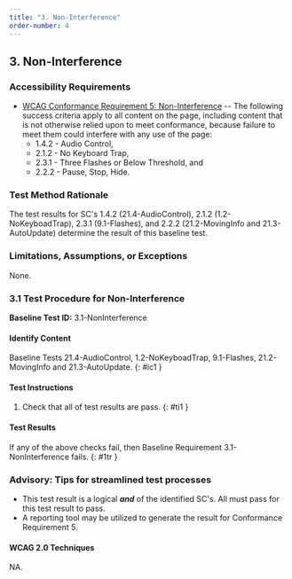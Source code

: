 ```yaml
---
title: "3. Non-Interference"
order-number: 4
---
```

## 3. Non-Interference

### Accessibility Requirements

- [WCAG Conformance Requirement 5: Non-Interference](https://www.w3.org/TR/WCAG20/#cc5) -- The following success criteria apply to all content on the page, including content that is not otherwise relied upon to meet conformance, because failure to meet them could interfere with any use of the page:
    * 1.4.2 - Audio Control,
    * 2.1.2 - No Keyboard Trap,
    * 2.3.1 - Three Flashes or Below Threshold, and
    * 2.2.2 - Pause, Stop, Hide.

### Test Method Rationale

The test results for SC's 1.4.2 (21.4-AudioControl), 2.1.2 (1.2-NoKeyboadTrap), 2.3.1 (9.1-Flashes), and 2.2.2 (21.2-MovingInfo and 21.3-AutoUpdate) determine the result of this baseline test.

### Limitations, Assumptions, or Exceptions

None.

### 3.1 Test Procedure for Non-Interference

**Baseline Test ID:** 3.1-NonInterference

#### Identify Content

Baseline Tests 21.4-AudioControl, 1.2-NoKeyboadTrap, 9.1-Flashes, 21.2-MovingInfo and 21.3-AutoUpdate.
{: #ic1 }

#### Test Instructions

1. Check that all of test results are pass.
{: #ti1 }

#### Test Results

If any of the above checks fail, then Baseline Requirement 3.1-NonInterference fails.
{: #1tr }

### Advisory: Tips for streamlined test processes

- This test result is a logical ***and*** of the identified SC's. All must pass for this test result to pass.
- A reporting tool may be utilized to generate the result for Conformance Requirement 5.

#### WCAG 2.0 Techniques

NA.
